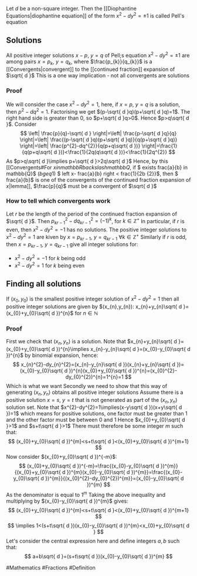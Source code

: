 Let $d$ be a non-square integer. Then the [[Diophantine Equations|diophantine equation]] of the form $x^{2}-dy^{2}=\pm 1$ is called Pell's equation
## Solutions
All positive integer solutions $x-p$, $y=q$ of Pell;s equation $x^{2}-dy^{2}=\pm 1$ are among pairs $x=p_{k}$, $y=q_{k}$, where $\frac{p_{k}}{q_{k}}$ is a [[Convergents|convergent]] to the [[continued fraction]] expansion of $\sqrt{ d }$ 
This is a one way implication - not all convergents are solutions
### Proof
We will consider the case $x^{2}-dy^{2}=1$, here, if $x=p$, $y=q$ is a solution, then $p^{2}-dq^{2}=1$. Factorising we get $(p-\sqrt{ d }q)(p+\sqrt{ d }q)=1$. The right hand side is greater than 0, so $p+\sqrt{ d }q>0$. Hence $p>q\sqrt{ d }$. Consider
$$
\left| \frac{p}{q}-\sqrt{ d } \right|=\left| \frac{p-\sqrt{ d }q}{q} \right|=\left| \frac{(p-\sqrt{ d }q)(p+\sqrt{ d }q)}{q(p+\sqrt{ d }q)} \right|=\left| \frac{p^{2}-dq^{2}}{q(p+q\sqrt{ d })} \right|=\frac{1}{q(p+q\sqrt{ d })}<\frac{1}{2q(q\sqrt{ d })}<\frac{1}{2q^{2}}
$$
As $p>q\sqrt{ d }\implies p+\sqrt{ d }>2q\sqrt{ d }$
Hence, by this [[Convergents#For $x in mathbb{R} backslash mathbb{Q}$, if $ exists frac{a}{b} in mathbb{Q}$ ($b geq 1$) $ left x- frac{a}{b} right < frac{1}{2b {2}}$, then $ frac{a}{b}$ is one of the convergents of the continued fraction expansion of $x$|lemma]], $\frac{p}{q}$ must be a convergent of $\sqrt{ d }$
### How to tell which convergents work
Let $r$ be the length of the period of the continued fraction expansion of $\sqrt{ d }$. Then $p_{kr-1}^{2}-dq_{kr-1}^{2}=(-1)^{k}$, for $k \in\mathbb{Z}^+$
In particular, if $r$ is even, then $x^{2}-dy^{2}=-1$ has no solutions.
The positive integer solutions to $x^{2}-dy^{2}=1$ are kiven by $x=p_{kr-1}$, $y=q_{kr-1}$ $\forall k \in\mathbb{Z}^+$
Similarly if $r$ is odd, then $x=p_{kr-1}$, $y=q_{kr-1}$ give all integer solutions for:
- $x^{2}-dy^{2}=-1$ for $k$ being odd
- $x^{2}-dy^{2}=1$ for $k$ being even
## Finding all solutions
If $(x_{0},y_{0})$ is the smallest positive integer solution of $x^{2}-dy^{2}=1$ then all positive integer solutions are given by $(x_{n},y_{n}): x_{n}+y_{n}\sqrt{ d }=(x_{0}+y_{0}\sqrt{ d })^{n}$ for $n \in\mathbb{N}$ 
### Proof
First we check that $(x_{n},y_{n})$ is a solution. Note that $x_{n}+y_{n}\sqrt{ d }=(x_{0}+y_{0}\sqrt{ d })^{n}\implies x_{n}-y_{n}\sqrt{ d }=(x_{0}-y_{0}\sqrt{ d })^{n}$ by binomial expansion, hence:
$$
x_{n}^{2}-dy_{n}^{2}=(x_{n}-y_{n}\sqrt{ d })(x_{n}+y_{n}\sqrt{ d })=(x_{0}-y_{0}\sqrt{ d })^{n}(x_{0}+y_{0}\sqrt{ d })^{n}=(x_{0}^{2}-dy_{0}^{2})^{n}=1^{n}=1
$$
Which is what we want
Secondly we need to show that this way of generating $(x_{n},y_{n})$ obtains all positive integer solutions
Assume there is a positive solution $x=s$, $y=t$ that is not generated as part of the $(x_{n},y_{n})$ solution set. Note that $x^{2}-dy^{2}=1\implies(x-y\sqrt{ d })(x+y\sqrt{ d })=1$ which means for positive solutions, one factor must be greater than 1 and the other factor must be between 0 and 1
Hence $x_{0}+y_{0}\sqrt{ d }>1$ and $s+t\sqrt{ d }>1$
There must therefore be some integer $m$ such that:
$$
(x_{0}+y_{0}\sqrt{ d })^{m}<s+t\sqrt{ d }<(x_{0}+y_{0}\sqrt{ d })^{m+1}
$$
Now consider $(x_{0}+y_{0}\sqrt{ d })^{-m}$:
$$
(x_{0}+y_{0}\sqrt{ d })^{-m}=\frac{(x_{0}-y_{0}\sqrt{ d })^{m}}{(x_{0}+y_{0}\sqrt{ d })^{m}(x_{0}-y_{0}\sqrt{ d })^{m}}=\frac{(x_{0}-y_{0}\sqrt{ d })^{m}}{(x_{0}^{2}-dy_{0}^{2})^{m}}=(x_{0}-y_{0}\sqrt{ d })^{m}
$$
As the denominator is equal to $1^{m}$
Taking the above inequality and multiplying by $(x_{0}-y_{0}\sqrt{ d })^{m}$ gives:
$$
(x_{0}+y_{0}\sqrt{ d })^{m}<s+t\sqrt{ d }<(x_{0}+y_{0}\sqrt{ d })^{m+1}
$$
$$
\implies 1<(s+t\sqrt{ d })(x_{0}-y_{0}\sqrt{ d })^{m}<x_{0}+y_{0}\sqrt{ d }
$$
Let's consider the central expression here and define integers $a,b$ such that:
$$
a+b\sqrt{ d }=(s+t\sqrt{ d })(x_{0}-y_{0}\sqrt{ d })^{m}
$$


#Mathematics #Fractions #Definition